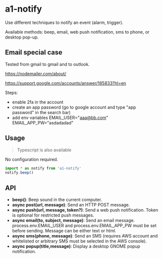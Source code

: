 # a1-notify

Use different techniques to notify an event (alarm, trigger).

Available methods: beep, email, web push notification, sms to phone, or desktop pop-up.

## Email special case

Tested from gmail to gmail and to outlook.

https://nodemailer.com/about/

https://support.google.com/accounts/answer/185833?hl=en

Steps:
- enable 2fa in the account
- create an app password (go to google account and type "app password" in the search bar)
- add env variables EMAIL_USER="aaa@bb.com" EMAIL_APP_PW="asdadadad"

## Usage

> Typescript is also available

No configuration required.

```javascript
import * as notify from 'a1-notify'
notify.beep()
```

## API

- **beep()**: Beep sound in the current computer.
- **async post(url, message)**: Send an HTTP POST message.
- **async push(url, message, token?)**: Send a web push notification. Token is optional for restricted push messages.
- **async email(to, subject, message)**: Send an email message. process.env.EMAIL_USER and process.env.EMAIL_APP_PW must be set before sending. Message can be either text or html.
- **async sms(phone, message)**: Send an SMS (requires AWS account and whitelisted or arbitrary SMS must be selected in the AWS console).
- **async popup(title,message)**: Display a desktop GNOME popup notification.